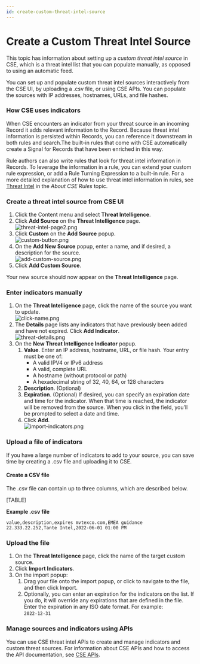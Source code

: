 ```yaml
---
id: create-custom-threat-intel-source
---
```


# Create a Custom Threat Intel Source

This topic has information about setting up a *custom threat intel
source* in CSE, which is a threat intel list that you can populate
manually, as opposed to using an automatic feed. 

You can set up and populate custom threat intel sources interactively
from the CSE UI, by uploading a .csv file, or using CSE APIs. You can
populate the sources with IP addresses, hostnames, URLs, and file
hashes.

### How CSE uses indicators

When CSE encounters an indicator from your threat source in an incoming
Record it adds relevant information to the Record. Because threat intel
information is persisted within Records, you can reference it downstream
in both rules and search.The built-in rules that come with CSE
automatically create a Signal for Records that have been enriched in
this way.

Rule authors can also write rules that look for threat intel information
in Records. To leverage the information in a rule, you can extend your
custom rule expression, or add a Rule Turning Expression to a built-in
rule. For a more detailed explanation of how to use threat intel
information in rules, see [Threat Intel](../cse-rules/about-cse-rules.md) in the
*About CSE Rules* topic.

### Create a threat intel source from CSE UI

1. Click the Content menu and select **Threat Intelligence**.
1. Click **Add Source** on the **Threat Intelligence** page.  
    ![threat-intel-page2.png](/img/cloud-siem-enterprise/threat-intel-page2.png)
1. Click **Custom** on the **Add Source** popup.  
    ![custom-button.png](/img/cloud-siem-enterprise/custom-button.png)
1. On the **Add New Source** popup, enter a name, and if desired, a
    description for the source.  
    ![add-custom-source.png](/img/cloud-siem-enterprise/add-custom-source.png)
1. Click **Add Custom Source**.

Your new source should now appear on the **Threat Intelligence** page.

### Enter indicators manually

1. On the **Threat Intelligence** page, click the name of the source
    you want to update.  
    ![click-name.png](/img/cloud-siem-enterprise/click-name.png)
1. The **Details** page lists any indicators that have previously been
    added and have not expired. Click **Add Indicator**.  
    ![threat-details.png](/img/cloud-siem-enterprise/threat-details.png)
1. On the **New Threat Intelligence Indicator** popup.
    1. **Value**. Enter an IP address, hostname, URL, or file hash.
        Your entry must be one of:
        * A valid IPV4 or IPv6 address  
        * A valid, complete URL
        * A hostname (without protocol or path)
        * A hexadecimal string of 32, 40, 64, or 128 characters 
    1. **Description**. (Optional)
    1. **Expiration**. (Optional) If desired, you can specify an
        expiration date and time for the indicator. When that time is
        reached, the indicator will be removed from the source. When you
        click in the field, you’ll be prompted to select a date and
        time.
    1. Click **Add**.  
        ![import-indicators.png](/img/cloud-siem-enterprise/import-indicators.png)

### Upload a file of indicators 

If you have a large number of indicators to add to your source, you can
save time by creating a .csv file and uploading it to CSE.

#### Create a CSV file

The .csv file can contain up to three columns, which are described
below. 

[TABLE]

**Example .csv file**

`value,description,expires mvtexco.com,EMEA guidance 22.333.22.252,Tante Intel,2022-06-01 01:00 PM`

### Upload the file

1. On the **Threat Intelligence** page, click the name of the target
    custom source.
1. Click **Import Indicators**.
1. On the import popup:
    1. Drag your file onto the import popup, or click to navigate to
        the file, and then click Import.
    1. Optionally, you can enter an expiration for the indicators on
        the list. If you do, it will override any expirations that are
        defined in the file. Enter the expiration in any ISO date
        format. For example:  
        `2022-12-31`

### Manage sources and indicators using APIs

You can use CSE threat intel APIs to create and manage indicators and
custom threat sources. For information about CSE APIs and how to access
the API documentation, see [CSE APIs](cse-apis.md).  
 
